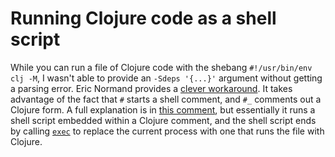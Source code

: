# Running Clojure code as a shell script

While you can run a file of Clojure code with the shebang `#!/usr/bin/env clj -M`, I wasn't able to provide an `-Sdeps '{...}'` argument without getting a parsing error.
Eric Normand provides a [clever workaround](https://gist.github.com/ericnormand/6bb4562c4bc578ef223182e3bb1e72c5).
It takes advantage of the fact that `#` starts a shell comment, and `#_` comments out a Clojure form.
A full explanation is in [this comment](https://gist.github.com/ericnormand/6bb4562c4bc578ef223182e3bb1e72c5?permalink_comment_id=2951866#gistcomment-2951866), but essentially it runs a shell script embedded within a Clojure comment, and the shell script ends by calling [`exec`](https://github.com/exupero/til/blob/main/Unix/exec-replaces-current-process.md) to replace the current process with one that runs the file with Clojure.
